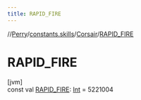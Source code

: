 ```yaml
---
title: RAPID_FIRE
---
```

//[Perry](../../../index.html)/[constants.skills](../index.html)/[Corsair](index.html)/[RAPID_FIRE](-r-a-p-i-d_-f-i-r-e.html)



# RAPID_FIRE



[jvm]\
const val [RAPID_FIRE](-r-a-p-i-d_-f-i-r-e.html): [Int](https://kotlinlang.org/api/latest/jvm/stdlib/kotlin/-int/index.html) = 5221004




